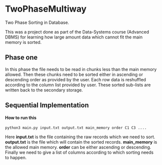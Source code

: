 # TwoPhaseMultiway
Two Phase Sorting in Database.

This was a project done as part of the Data-Systems course (Advanced DBMS) for
learning how large amount data which cannot fit the main memory is sorted.

## Phase one
In this phase the file needs to be read in chunks less than the main memory
allowed. Then these chunks need to be sorted either in ascending or descending
order as provided by the user. Each row data is reshuffled according to the
column list provided by user. These sorted sub-lists are written back to the
secondary storage.

## Sequential Implementation

#### How to run this
```
python3 main.py input.txt output.txt main_memory order C1 C3 ....
```
Here **input.txt** is the file containing the raw records which we need to sort.
**output.txt** is the file which will contain the sorted records.
**main_memory** is the allowed main memory. **order** can be either ascending or
descending. Finally we need to give a list of columns according to which sorting
needs to happen.

